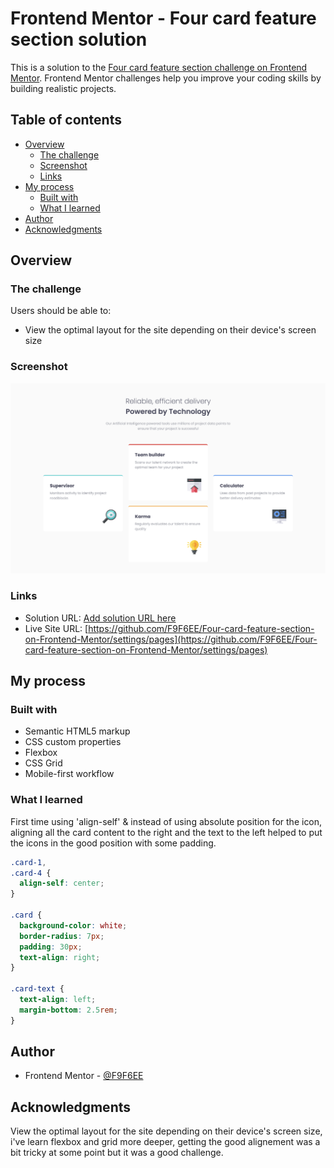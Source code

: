 # Frontend Mentor - Four card feature section solution

This is a solution to the [Four card feature section challenge on Frontend Mentor](https://www.frontendmentor.io/challenges/four-card-feature-section-weK1eFYK). Frontend Mentor challenges help you improve your coding skills by building realistic projects.

## Table of contents

- [Overview](#overview)
  - [The challenge](#the-challenge)
  - [Screenshot](#screenshot)
  - [Links](#links)
- [My process](#my-process)
  - [Built with](#built-with)
  - [What I learned](#what-i-learned)
- [Author](#author)
- [Acknowledgments](#acknowledgments)

## Overview

### The challenge

Users should be able to:

- View the optimal layout for the site depending on their device's screen size

### Screenshot

![](./images/screenshot.png)

### Links

- Solution URL: [Add solution URL here](https://your-solution-url.com)
- Live Site URL: [https://github.com/F9F6EE/Four-card-feature-section-on-Frontend-Mentor/settings/pages](https://github.com/F9F6EE/Four-card-feature-section-on-Frontend-Mentor/settings/pages)

## My process

### Built with

- Semantic HTML5 markup
- CSS custom properties
- Flexbox
- CSS Grid
- Mobile-first workflow

### What I learned

First time using 'align-self' & instead of using absolute position for the icon, aligning all the card content to the right and the text to the left helped to put the icons in the good position with some padding.

```css
.card-1,
.card-4 {
  align-self: center;
}

.card {
  background-color: white;
  border-radius: 7px;
  padding: 30px;
  text-align: right;
}

.card-text {
  text-align: left;
  margin-bottom: 2.5rem;
}
```

## Author

- Frontend Mentor - [@F9F6EE](https://www.frontendmentor.io/profile/F9F6EE)

## Acknowledgments

View the optimal layout for the site depending on their device's screen size, i've learn flexbox and grid more deeper, getting the good alignement was a bit tricky at some point but it was a good challenge.
